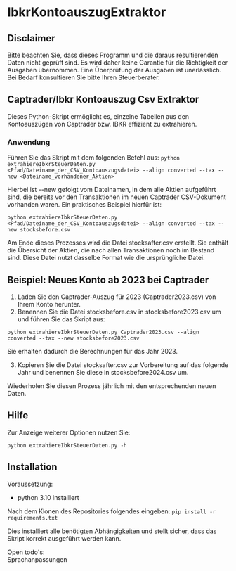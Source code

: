 # IbkrKontoauszugExtraktor
## Disclaimer
Bitte beachten Sie, dass dieses Programm und die daraus resultierenden Daten nicht geprüft sind. Es wird daher keine Garantie für die Richtigkeit der Ausgaben übernommen. Eine Überprüfung der Ausgaben ist unerlässlich. Bei Bedarf konsultieren Sie bitte Ihren Steuerberater.

## Captrader/Ibkr Kontoauszug Csv Extraktor  
Dieses Python-Skript ermöglicht es, einzelne Tabellen aus den Kontoauszügen von Captrader bzw. IBKR effizient zu extrahieren.

### Anwendung
Führen Sie das Skript mit dem folgenden Befehl aus:
`python extrahiereIbkrSteuerDaten.py <Pfad/Dateiname_der_CSV_Kontoauszugsdatei> --align converted --tax --new <Dateiname_vorhandener_Aktien>`

Hierbei ist --new gefolgt vom Dateinamen, in dem alle Aktien aufgeführt sind, die bereits vor den Transaktionen im neuen Captrader CSV-Dokument vorhanden waren. Ein praktisches Beispiel hierfür ist:

`python extrahiereIbkrSteuerDaten.py <Pfad/Dateiname_der_CSV_Kontoauszugsdatei> --align converted --tax --new stocksbefore.csv`

Am Ende dieses Prozesses wird die Datei stocksafter.csv erstellt. Sie enthält die Übersicht der Aktien, die nach allen Transaktionen noch im Bestand sind. Diese Datei nutzt dasselbe Format wie die ursprüngliche Datei.
## Beispiel: Neues Konto ab 2023 bei Captrader
1. Laden Sie den Captrader-Auszug für 2023 (Captrader2023.csv) von Ihrem Konto herunter.
2. Benennen Sie die Datei stocksbefore.csv in stocksbefore2023.csv um und führen Sie das Skript aus:

`python extrahiereIbkrSteuerDaten.py Captrader2023.csv --align converted --tax --new stocksbefore2023.csv`

Sie erhalten dadurch die Berechnungen für das Jahr 2023.

3. Kopieren Sie die Datei stocksafter.csv zur Vorbereitung auf das folgende Jahr und benennen Sie diese in stocksbefore2024.csv um.

Wiederholen Sie diesen Prozess jährlich mit den entsprechenden neuen Daten.

## Hilfe
Zur Anzeige weiterer Optionen nutzen Sie:

`python extrahiereIbkrSteuerDaten.py -h`


## Installation
Voraussetzung:
- python 3.10 installiert

Nach dem Klonen des Repositories folgendes eingeben:
`pip install -r requirements.txt`

Dies installiert alle benötigten Abhängigkeiten und stellt sicher, dass das Skript korrekt ausgeführt werden kann.

Open todo's:  
  Sprachanpassungen
